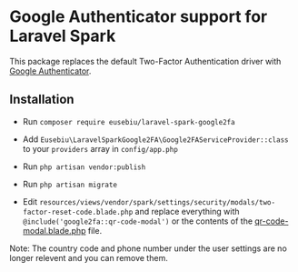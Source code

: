 # Google Authenticator support for Laravel Spark

This package replaces the default Two-Factor Authentication driver with [Google Authenticator](https://support.google.com/accounts/answer/1066447?hl=en). 

## Installation

- Run `composer require eusebiu/laravel-spark-google2fa`

- Add `Eusebiu\LaravelSparkGoogle2FA\Google2FAServiceProvider::class` to your `providers` array in `config/app.php`

- Run `php artisan vendor:publish`

- Run `php artisan migrate`

- Edit `resources/views/vendor/spark/settings/security/modals/two-factor-reset-code.blade.php` and replace everything with `@include('google2fa::qr-code-modal')` or the contents of the [qr-code-modal.blade.php](resources/views/qr-code-modal.blade.php) file.

Note: The country code and phone number under the user settings are no longer relevent and you can remove them.
